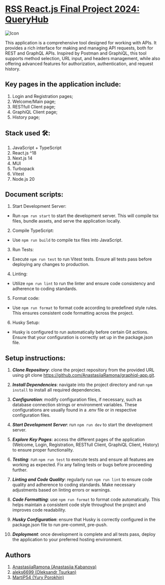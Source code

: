 # [RSS React.js Final Project 2024: QueryHub](https://github.com/rolling-scopes-school/tasks/blob/master/react/modules/tasks/final.md)

![Icon](graphiql-app/src/app/icon.ico)

This application is a comprehensive tool designed for working with APIs. It provides a rich interface for making and managing API requests, both for REST and GraphQL APIs. Inspired by Postman and GraphiQL, this tool supports method selection, URL input, and headers management, while also offering advanced features for authorization, authentication, and request history.

## Key pages in the application include:

1. Login and Registration pages;
2. Welcome/Main page;
3. RESTfull Client page;
4. GraphiQL Client page;
5. History page;

## Stack used 🛠️:

1. JavaScript + TypeScript
2. React.js ^18
3. Next.js 14
4. MUI
5. Turbopack
6. Vitest
7. Node.js 20

## Document scripts:

1. Start Development Server:

- Run `npm run start` to start the development server. This will compile tsx files, bundle assets, and serve the application locally.

2. Compile TypeScript:

- Use `npm run build` to compile tsx files into JavaScript.

3. Run Tests:

- Execute `npm run test` to run Vitest tests. Ensure all tests pass before deploying any changes to production.

4. Linting:

- Utilize `npm run lint` to run the linter and ensure code consistency and adherence to coding standards.

5. Format code:

- Use `npm run format` to format code according to predefined style rules. This ensures consistent code formatting across the project.

6. Husky Setup:

- Husky is configured to run automatically before certain Git actions. Ensure that your configuration is correctly set up in the package.json file.

## Setup instructions:

1. **_Clone Repository_**: clone the project repository from the provided URL using git clone <https://github.com/AnastasiiaRamona/graphiql-app.git>.

2. **_Install Dependencies_**: navigate into the project directory and run `npm install` to install all required dependencies.

3. **_Configuration_**: modify configuration files, if necessary, such as database connection strings or environment variables. These configurations are usually found in a .env file or in respective configuration files.

4. **_Start Development Server_**: run `npm run dev` to start the development server.

5. **_Explore Key Pages_**: access the different pages of the application (Welcome, Login, Registration, RESTfull Client, GraphiQL Client, History) to ensure proper functionality.

6. **_Testing_**: run `npm run test` to execute tests and ensure all features are working as expected. Fix any failing tests or bugs before proceeding further.

7. **_Linting and Code Quality_**: regularly run `npm run lint` to ensure code quality and adherence to coding standards. Make necessary adjustments based on linting errors or warnings.

8. **_Code Formatting_**: use `npm run format` to format code automatically. This helps maintain a consistent code style throughout the project and improves code readability.

9. **_Husky Configuration_**: ensure that Husky is correctly configured in the package.json file to run pre-commit, pre-push.

10. **_Deployment_**: once development is complete and all tests pass, deploy the application to your preferred hosting environment.

## Authors

1. [AnastasiiaRamona (Anastasiia Kabanova)](https://github.com/AnastasiiaRamona)
2. [aleks6699 (Oleksandr Tsurkan)](https://github.com/aleks6699)
3. [MartiP54 (Yury Porokhin)](https://github.com/MartiP54)
